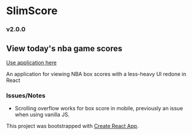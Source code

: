 # SlimScore
### v2.0.0

## View today's nba game scores

[Use application here](https://changa0.github.io/rxboxscores/)

An application for viewing NBA box scores with a less-heavy UI redone in React

### Issues/Notes

* Scrolling overflow works for box score in mobile, previously an issue when using vanilla JS.


This project was bootstrapped with [Create React App](https://github.com/facebook/create-react-app).